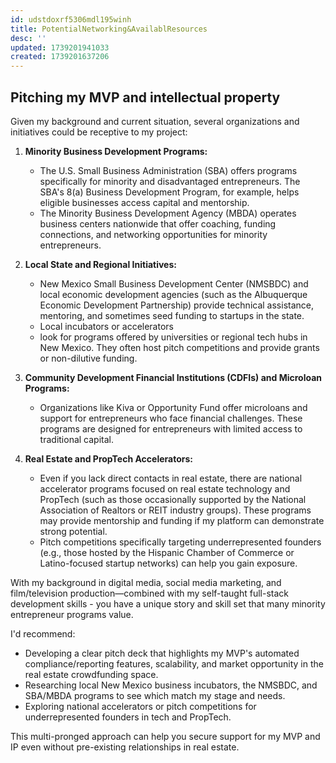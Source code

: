 ```yaml
---
id: udstdoxrf5306mdl195winh
title: PotentialNetworking&AvailablResources
desc: ''
updated: 1739201941033
created: 1739201637206
---
```


## Pitching  my MVP and intellectual property 

Given my background and current situation, several organizations and initiatives could be receptive to  my project:

1.  **Minority Business Development Programs:**  
    -  The U.S. Small Business Administration (SBA) offers programs specifically for minority and disadvantaged entrepreneurs. The SBA's 8(a) Business Development Program, for example, helps eligible businesses access capital and mentorship.  
    -  The Minority Business Development Agency (MBDA) operates business centers nationwide that offer coaching, funding connections, and networking opportunities for minority entrepreneurs.
    
2.  **Local State and Regional Initiatives:**  
    -  New Mexico Small Business Development Center (NMSBDC) and local economic development agencies (such as the Albuquerque Economic Development Partnership) provide technical assistance, mentoring, and sometimes seed funding to startups in the state.  
    -  Local incubators or accelerators 
     - look for programs offered by universities or regional tech hubs in New Mexico. They often host pitch competitions and provide grants or non-dilutive funding.
    
3.  **Community Development Financial Institutions (CDFIs) and Microloan Programs:**  
    -  Organizations like Kiva or Opportunity Fund offer microloans and support for entrepreneurs who face financial challenges. These programs are designed for entrepreneurs with limited access to traditional capital.
    
4.  **Real Estate and PropTech Accelerators:**  
    - Even if you lack direct contacts in real estate, there are national accelerator programs focused on real estate technology and PropTech (such as those occasionally supported by the National Association of Realtors or REIT industry groups). These programs may provide mentorship and funding if  my platform can demonstrate strong potential.  
    - Pitch competitions specifically targeting underrepresented founders (e.g., those hosted by the Hispanic Chamber of Commerce or Latino-focused startup networks) can help you gain exposure.
    

With  my background in digital media, social media marketing, and film/television production—combined with my self-taught full-stack development skills - you have a unique story and skill set that many minority entrepreneur programs value. 

I'd recommend:  
- Developing a clear pitch deck that highlights  my MVP's automated compliance/reporting features, scalability, and market opportunity in the real estate crowdfunding space.  
- Researching local New Mexico business incubators, the NMSBDC, and SBA/MBDA programs to see which match  my stage and needs.  
- Exploring national accelerators or pitch competitions for underrepresented founders in tech and PropTech.

This multi-pronged approach can help you secure support for  my MVP and IP even without pre-existing relationships in real estate.